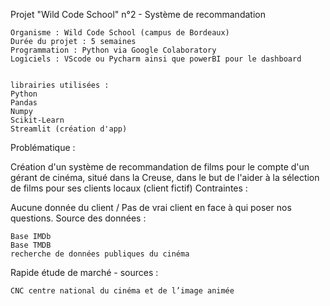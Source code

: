 Projet "Wild Code School" n°2 - Système de recommandation


    Organisme : Wild Code School (campus de Bordeaux)
    Durée du projet : 5 semaines
    Programmation : Python via Google Colaboratory
    Logiciels : VScode ou Pycharm ainsi que powerBI pour le dashboard


    librairies utilisées :
    Python
    Pandas
    Numpy
    Scikit-Learn
    Streamlit (création d'app)

Problématique :

Création d'un système de recommandation de films pour le compte d'un gérant de cinéma, situé dans la Creuse, dans le but de l'aider à la sélection de films pour ses clients locaux (client fictif)
Contraintes :

Aucune donnée du client / Pas de vrai client en face à qui poser nos questions.
Source des données :

    Base IMDb
    Base TMDB
    recherche de données publiques du cinéma

Rapide étude de marché - sources :

    CNC centre national du cinéma et de l’image animée
